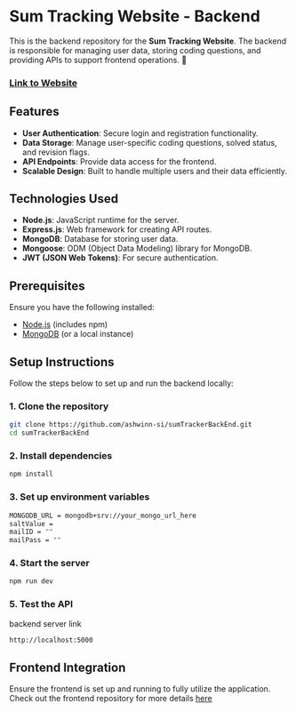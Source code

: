 # Sum Tracking Website - Backend

This is the backend repository for the **Sum Tracking Website**. The backend is responsible for managing user data, storing coding questions, and providing APIs to support frontend operations. 🚀

### [Link to Website](https://sum-tracker-ash.vercel.app/)


## Features

- **User Authentication**: Secure login and registration functionality.
- **Data Storage**: Manage user-specific coding questions, solved status, and revision flags.
- **API Endpoints**: Provide data access for the frontend.
- **Scalable Design**: Built to handle multiple users and their data efficiently.

## Technologies Used

- **Node.js**: JavaScript runtime for the server.
- **Express.js**: Web framework for creating API routes.
- **MongoDB**: Database for storing user data.
- **Mongoose**: ODM (Object Data Modeling) library for MongoDB.
- **JWT (JSON Web Tokens)**: For secure authentication.

## Prerequisites

Ensure you have the following installed:

- [Node.js](https://nodejs.org/) (includes npm)
- [MongoDB](https://www.mongodb.com/cloud/atlas) (or a local instance)

## Setup Instructions

Follow the steps below to set up and run the backend locally:

### 1. Clone the repository

```bash
git clone https://github.com/ashwinn-si/sumTrackerBackEnd.git
cd sumTrackerBackEnd
```

### 2. Install dependencies

```bash
npm install
```

### 3. Set up environment variables

```bash
MONGODB_URL = mongodb+srv://your_mongo_url_here
saltValue = 
mailID = ""
mailPass = ""
```

### 4. Start the server

```bash
npm run dev 
```

### 5. Test the API

backend server link
```bash
http://localhost:5000
```


## Frontend Integration
Ensure the frontend is set up and running to fully utilize the application. Check out the frontend repository for more details [here](https://github.com/ashwinn-si/sumTrackerFrontEnd)
